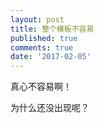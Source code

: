 ```yaml
---
layout: post
title: 整个模板不容易
published: true
comments: true
date: '2017-02-05'
---
```



真心不容易啊！

为什么还没出现呢？
